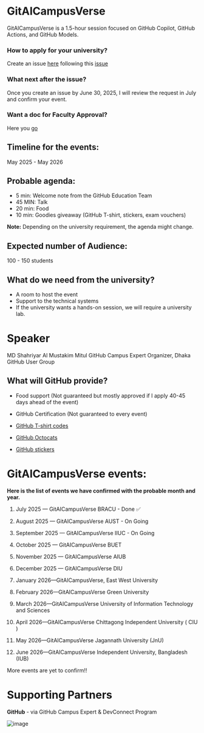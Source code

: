 # GitAICampusVerse

GitAICampusVerse is a 1.5-hour session focused on GitHub Copilot, GitHub Actions, and GitHub Models.

### How to apply for your university?
Create an issue [here](https://github.com/mitul3737/GitAICampusVerse/issues) following this [issue](https://github.com/mitul3737/GitAICampusVerse/issues/1)

### What next after the issue?
Once you create an issue by June 30, 2025, I will review the request in July and confirm your event.


### Want a doc for Faculty Approval?
Here you [go](https://docs.google.com/document/d/1VdMZNbZlF84DxwzjHvY91NdaW6z2gSxoSY9-9r0fhaE/edit?usp=sharing)



## Timeline for the events: 

May 2025 - May 2026

## Probable agenda:
- 5 min: Welcome note from the GitHub Education Team
- 45 MIN: Talk
- 20 min: Food
- 10 min: Goodies giveaway (GitHub T-shirt, stickers, exam vouchers)

**Note:** Depending on the university requirement, the agenda might change.

## Expected number of Audience: 

100 - 150 students


## What do we need from the university?
- A room to host the event
- Support to the technical systems
- If the university wants a hands-on session, we will require a university lab. 


# Speaker 
MD Shahriyar Al Mustakim Mitul
GitHub Campus Expert
Organizer, Dhaka GitHub User Group

## What will GitHub provide?

- Food support (Not guaranteed but mostly approved if I apply 40-45 days ahead of the event)


- GitHub Certification (Not guaranteed to every event)

-  [GitHub T-shirt codes](https://thegithubshop.com/search?type=product&q=T%20shirt)

- [GitHub Octocats](https://thegithubshop.com/search?type=product&q=octocat)

- [GitHub stickers](https://thegithubshop.com/search?type=product&q=stickers)



# GitAICampusVerse events:
**Here is the list of events we have confirmed with the probable month and year.**
1. July 2025 — GitAICampusVerse BRACU - Done  ✅

2. August 2025 — GitAICampusVerse AUST - On Going

3. September 2025 — GitAICampusVerse IIUC - On Going

4. October 2025 — GitAICampusVerse BUET

5. November 2025 — GitAICampusVerse AIUB 

6. December 2025 — GitAICampusVerse DIU

7. January 2026—GitAICampusVerse, East West University


8. February 2026—GitAICampusVerse Green University

9. March 2026—GitAICampusVerse University of Information Technology and Sciences

10. April 2026—GitAICampusVerse Chittagong Independent University ( CIU )

11. May 2026—GitAICampusVerse Jagannath University (JnU)

12. June 2026—GitAICampusVerse Independent University, Bangladesh (IUB)

More events are yet  to confirm!!

# Supporting Partners

**GitHub** - via GitHub Campus Expert & DevConnect Program

![image](https://github.com/user-attachments/assets/cfe317a1-8306-4aca-aaff-a2e7cb58fa01)
 



